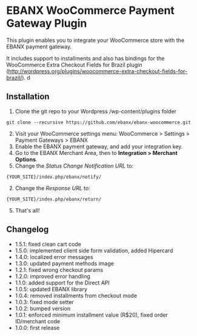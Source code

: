 # EBANX WooCommerce Payment Gateway Plugin

This plugin enables you to integrate your WooCommerce store with the EBANX payment gateway.

It includes support to installments and also has bindings for the WooCommerce Extra Checkout Fields for Brazil
plugin (http://wordpress.org/plugins/woocommerce-extra-checkout-fields-for-brazil/).
d
## Installation
1. Clone the git repo to your Wordpress /wp-content/plugins folder
```
git clone --recursive https://github.com/ebanx/ebanx-woocommerce.git
```
2. Visit your WooCommerce settings menu:
    WooCommerce > Settings > Payment Gateways > EBANX
3. Enable the EBANX payment gateway, and add your integration key.
4. Go to the EBANX Merchant Area, then to **Integration > Merchant Options**.
  1. Change the _Status Change Notification URL_ to:
```
{YOUR_SITE}/index.php/ebanx/notify/
```
  2. Change the _Response URL_ to:
```
{YOUR_SITE}/index.php/ebanx/return/
```
5. That's all!

## Changelog
* 1.5.1: fixed clean cart code
* 1.5.0: implemented client side form validation, added Hipercard
* 1.4.0: localized error messages
* 1.3.0: updated payment methods image
* 1.2.1: fixed wrong checkout params
* 1.2.0: improved error handling
* 1.1.0: added support for the Direct API
* 1.0.5: updated EBANX library
* 1.0.4: removed installments from checkout mode
* 1.0.3: fixed mode setter
* 1.0.2: bumped version
* 1.0.1: enforced minimum installment value (R$20), fixed order ID/merchant code
* 1.0.0: first release
